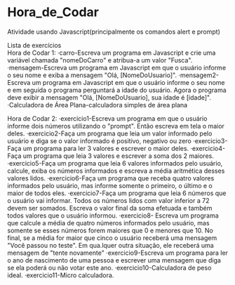 # Hora_de_Codar
Atividade usando Javascript(principalmente os comandos alert e prompt)<br>

Lista de exercícios<br>
Hora de Codar 1:
·carro-Escreva um programa em Javascript e crie uma variável chamada "nomeDoCarro" e atribua-a um valor "Fusca".
·mensagem-Escreva um programa em Javascript em que o usuário informe o seu nome e exiba a mensagem "Olá, [NomeDoUsuario]".
·mensagem2-Escreva um programa em Javascript em que o usuário informe o seu nome e em seguida o programa perguntará a idade do usuário. Agora o programa deve exibir a mensagem "Olá, [NomeDoUsuario], sua idade é [idade]".
·Calculadora de Área Plana-calculadora simples de área plana

Hora de Codar 2:
·exercicio1-Escreva um programa em que o usuário informe dois números utilizando o "prompt". Então escreva em tela o maior deles.
·exercicio2-Faça um programa que leia um valor informado pelo usuário e diga se o valor informado é positivo, negativo ou zero
·exercicio3-Faça um programa para ler 3 valores e escrever o maior deles.
·exercicio4-Faça um programa que leia  3 valores e escrever a soma dos 2 maiores.
·exercicio5-Faça um programa que leia 6 valores informados pelo usuário, calcule, exiba os números informados e escreva a média aritmética desses valores lidos.
·exercicio6-Faça um programa que receba quatro valores informados pelo usuário, mas informe somente o primeiro, o último e o maior de todos eles.
·exercicio7-Faça um programa que leia 6 números que o usuário vai informar. Todos os números lidos com valor inferior a 72 devem ser somados. Escreva o valor final da soma efetuada e também todos valores que o usuário informou. 
·exercicio8- Escreva um programa que calcule a média de quatro números informados pelo usuário, mas somente se esses números forem maiores que 0 e menores que 10. No final, se a média for maior que cinco o usuário receberá uma mensagem "Você passou no teste". Em qua.lquer outra situação, ele receberá uma mensagem de "tente novamente"
·exercicio9-Escreva um programa para ler o ano de nascimento de uma pessoa e escrever uma mensagem que diga se ela poderá ou não votar este ano.
·exercicio10-Calculadora de peso ideal.
·exercicio11-Micro calculadora.

